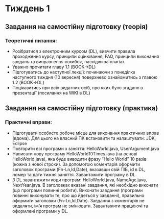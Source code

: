# Тиждень 1

## Завдання на самостійну підготовку (теорія)
### Теоретичні питання:
- Розібратися з електронним курсом (DL), вивчити правила проходження курсу,
принципи оцінювання, FAQ, принципи виконання завдань та виправлення похибок,
наслідки за плагіат.
- Уважно прочитати главу 1.1 (BOOK->DL)
- Підготуватись до наступної лекції: починаючи з понеділка наступного тиждня (10
вересня) поверхнево ознайомитись з главою 1.2 (BOOK->DL)
- Поцікавитись при всіх видатних осіб, про яких було згадано в презентації (посилання
на WiKI в DL)

## Завдання на самостійну підготовку (практика)
### Практичні вправи:
- Підготувати особисте робоче місце для виконання практичних вправ (вдома). Для
цього на власний ПК встановити та налаштувати: JDK, Eclipse
- Повторити всі програми з заняття: HelloWorld.java, UserArgument.java
- Написати нову програму HelloWorld10Times.java (на основі HelloWorld.java), яка
буде виводити фразу “Hello World” 10 разів (кожна з нової строки). За допомогою
коментарів оформити заголовок програми (Fn-Ln,Id,Date), вказавши свій ПІБ, id в DL,
номер та дати тижня заняття. Завантажити програму в DL.
- З DL завантажити коди програм: HelloWorld.java, NameAge.java, NextYear.java. В
заголовках вказані завдання, які необхідно виконати (що програми повинні робити).
Виконати завдання (програми повинні виконувати те, про що йдеться у завданні),
правильно оформити заголовки (Fn-Ln,Id,Date). Завдання з коментарів не
видаляти, ім’я програм не змінювати. Завантажити працюючі та оформлені
програми у DL.